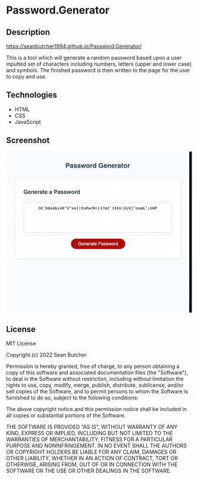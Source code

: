 # Password.Generator

## Description

https://seanbutcher1994.github.io/Password.Generator/

This is a tool which will generate a random password based upon a user inputted set of characters including numbers, letters (upper and lower case) and symbols. The finished password is then written to the page for the user to copy and use.

## Technologies
- HTML
- CSS
- JavaScript

## Screenshot

![Screenshot](/images/Screen%20Shot%202022-09-01%20at%209.21.44%20pm.png)


## License

MIT License

Copyright (c) 2022 Sean Butcher

Permission is hereby granted, free of charge, to any person obtaining a copy
of this software and associated documentation files (the "Software"), to deal
in the Software without restriction, including without limitation the rights
to use, copy, modify, merge, publish, distribute, sublicense, and/or sell
copies of the Software, and to permit persons to whom the Software is
furnished to do so, subject to the following conditions:

The above copyright notice and this permission notice shall be included in all
copies or substantial portions of the Software.

THE SOFTWARE IS PROVIDED "AS IS", WITHOUT WARRANTY OF ANY KIND, EXPRESS OR
IMPLIED, INCLUDING BUT NOT LIMITED TO THE WARRANTIES OF MERCHANTABILITY,
FITNESS FOR A PARTICULAR PURPOSE AND NONINFRINGEMENT. IN NO EVENT SHALL THE
AUTHORS OR COPYRIGHT HOLDERS BE LIABLE FOR ANY CLAIM, DAMAGES OR OTHER
LIABILITY, WHETHER IN AN ACTION OF CONTRACT, TORT OR OTHERWISE, ARISING FROM,
OUT OF OR IN CONNECTION WITH THE SOFTWARE OR THE USE OR OTHER DEALINGS IN THE
SOFTWARE.
